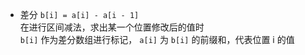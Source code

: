 * 差分
    `b[i] = a[i] - a[i - 1]`    
    在进行区间减法，求出某一个位置修改后的值时      
    `b[i]` 作为差分数组进行标记， `a[i]` 为 `b[i]` 的前缀和，代表位置 i 的值